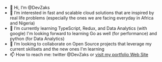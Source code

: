 - 👋 Hi, I’m @DevZaks 
- 👀 I’m interested in fast and scalable cloud solutions that are inspired by real life problems (especially the ones we are facing everyday in Africa and Nigeria)
- 🌱 I’m currently learning TypeScript, Redux, and Data Analytics (with google) I'm looking forward to learning Go as well (for performance) and python (for Data Analytics)
- 💞️ I’m looking to collaborate on Open Source projects that leverage my current skillsets and the new ones I'm learning 
- 📫 How to reach me: twitter @DevZaks or [visit my portfolio Web Site](https://devzaks.netlify.app)

<!---
EngrZaks/EngrZaks is a ✨ special ✨ repository because its `README.md` (this file) appears on your GitHub profile.
You can click the Preview link to take a look at your changes.
--->
